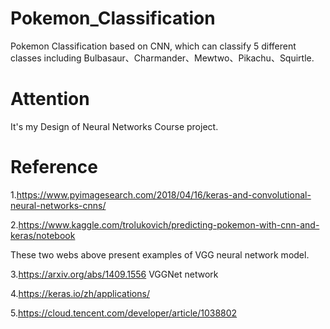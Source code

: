 # Pokemon_Classification
Pokemon Classification based on CNN, which can classify 5 different classes including Bulbasaur、Charmander、Mewtwo、Pikachu、Squirtle. 
# Attention
It's my Design of Neural Networks Course project. 
# Reference
1.https://www.pyimagesearch.com/2018/04/16/keras-and-convolutional-neural-networks-cnns/

2.https://www.kaggle.com/trolukovich/predicting-pokemon-with-cnn-and-keras/notebook
  
  These two webs above present examples of VGG neural network model.
  
3.https://arxiv.org/abs/1409.1556 VGGNet network

4.https://keras.io/zh/applications/

5.https://cloud.tencent.com/developer/article/1038802

